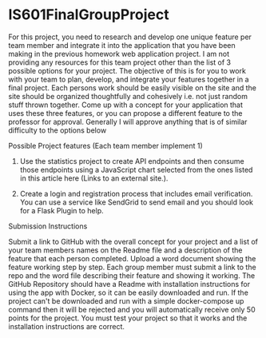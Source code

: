 # IS601FinalGroupProject

For this project, you need to research and develop one unique feature per team member and integrate it into the application that you have been making in the previous homework web application project.  I am not providing any resources for this team project other than the list of 3 possible options for your project.  The objective of this is for you to work with your team to plan, develop, and integrate your features together in a final project.  Each persons work should be easily visible on the site and the site should be organized thoughtfully and cohesively i.e. not just random stuff thrown together.  Come up with a concept for your application that uses these three features, or you can propose a different feature to the professor for approval.  Generally I will approve anything that is of similar difficulty to the options below

Possible Project features (Each team member implement 1)

1.  Use the statistics project to create API endpoints and then consume those endpoints using a JavaScript chart selected from the ones listed in this article here (Links to an external site.).

2.  Create a login and registration process that includes email verification.  You can use a service like SendGrid to send email and you should look for a Flask Plugin to help.

Submission Instructions

Submit a link to GitHub with the overall concept for your project and a list of your team members names on the Readme file and a description of the feature that each person completed.  Upload a word document showing the feature working step by step.  Each group member must submit a link to the repo and the word file describing their feature and showing it working.  The GitHub Repository should have a Readme with installation instructions for using the app with Docker, so it can be easily downloaded and run.  If the project can't be downloaded and run with a simple docker-compose up command then it will be rejected and you will automatically receive only 50 points for the project.   You must test your project so that it works and the installation instructions are correct.
